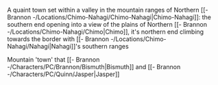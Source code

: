 A quaint town set within a valley in the mountain ranges of Northern [[- Brannon -/Locations/Chimo-Nahagi/Chimo-Nahagi|Chimo-Nahagi]]: the southern end opening into a view of the plains of Northern [[- Brannon -/Locations/Chimo-Nahagi/Chimo|Chimo]], it's northern end climbing towards the border with [[- Brannon -/Locations/Chimo-Nahagi/Nahagi|Nahagi]]'s southern ranges 

Mountain 'town' that [[- Brannon -/Characters/PC/Brannon/Bismuth|Bismuth]] and [[- Brannon -/Characters/PC/Quinn/Jasper|Jasper]]